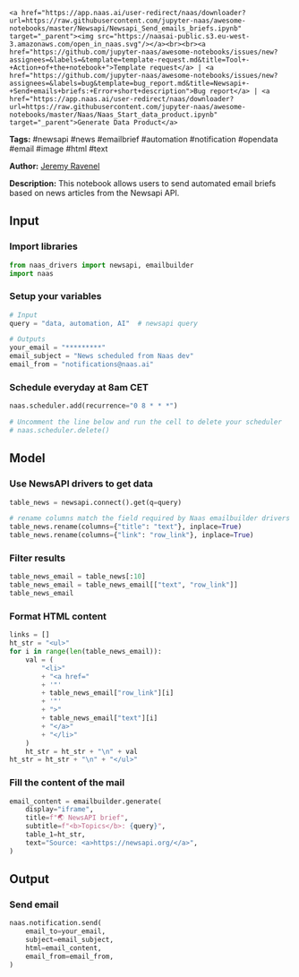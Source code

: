     <a href="https://app.naas.ai/user-redirect/naas/downloader?url=https://raw.githubusercontent.com/jupyter-naas/awesome-notebooks/master/Newsapi/Newsapi_Send_emails_briefs.ipynb" target="_parent"><img src="https://naasai-public.s3.eu-west-3.amazonaws.com/open_in_naas.svg"/></a><br><br><a href="https://github.com/jupyter-naas/awesome-notebooks/issues/new?assignees=&labels=&template=template-request.md&title=Tool+-+Action+of+the+notebook+">Template request</a> | <a href="https://github.com/jupyter-naas/awesome-notebooks/issues/new?assignees=&labels=bug&template=bug_report.md&title=Newsapi+-+Send+emails+briefs:+Error+short+description">Bug report</a> | <a href="https://app.naas.ai/user-redirect/naas/downloader?url=https://raw.githubusercontent.com/jupyter-naas/awesome-notebooks/master/Naas/Naas_Start_data_product.ipynb" target="_parent">Generate Data Product</a>

**Tags:** #newsapi #news #emailbrief #automation #notification #opendata #email #image #html #text

**Author:** [Jeremy Ravenel](https://www.linkedin.com/in/ACoAAAJHE7sB5OxuKHuzguZ9L6lfDHqw--cdnJg/)

**Description:** This notebook allows users to send automated email briefs based on news articles from the Newsapi API.

## Input

### Import libraries


```python
from naas_drivers import newsapi, emailbuilder
import naas
```

### Setup your variables


```python
# Input
query = "data, automation, AI"  # newsapi query

# Outputs
your_email = "*********"
email_subject = "News scheduled from Naas dev"
email_from = "notifications@naas.ai"
```

### Schedule everyday at 8am CET


```python
naas.scheduler.add(recurrence="0 8 * * *")

# Uncomment the line below and run the cell to delete your scheduler
# naas.scheduler.delete()
```

## Model

### Use NewsAPI drivers to get data


```python
table_news = newsapi.connect().get(q=query)

# rename columns match the field required by Naas emailbuilder drivers
table_news.rename(columns={"title": "text"}, inplace=True)
table_news.rename(columns={"link": "row_link"}, inplace=True)
```

### Filter results 


```python
table_news_email = table_news[:10]
table_news_email = table_news_email[["text", "row_link"]]
table_news_email
```

### Format HTML content


```python
links = []
ht_str = "<ul>"
for i in range(len(table_news_email)):
    val = (
        "<li>"
        + "<a href="
        + '"'
        + table_news_email["row_link"][i]
        + '"'
        + ">"
        + table_news_email["text"][i]
        + "</a>"
        + "</li>"
    )
    ht_str = ht_str + "\n" + val
ht_str = ht_str + "\n" + "</ul>"
```

### Fill the content of the mail


```python
email_content = emailbuilder.generate(
    display="iframe",
    title=f"🌏 NewsAPI brief",
    subtitle=f"<b>Topics</b>: {query}",
    table_1=ht_str,
    text="Source: <a>https://newsapi.org/</a>",
)
```

## Output

### Send email


```python
naas.notification.send(
    email_to=your_email,
    subject=email_subject,
    html=email_content,
    email_from=email_from,
)
```
